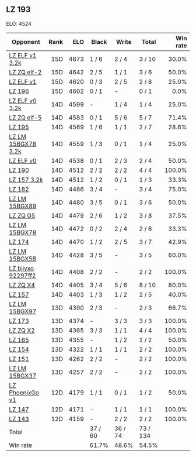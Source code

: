 ## LZ 193 ##

ELO: 4524

Opponent | Rank | ELO | Black | Write | Total | Win rate
---------|-----:|----:|-------|-------|-------|-------:
[LZ ELF v1 3.2k](LZ%20ELF%20v1%203.2k.md) | 15D | 4673 | 1 / 6 | 2 / 4 | 3 / 10 | 30.0%
[LZ ZQ elf-2](LZ%20ZQ%20elf-2.md) | 15D | 4642 | 2 / 5 | 1 / 1 | 3 / 6 | 50.0%
[LZ ELF v1](LZ%20ELF%20v1.md) | 15D | 4620 | 0 / 3 | 2 / 5 | 2 / 8 | 25.0%
[LZ 196](LZ%20196.md) | 15D | 4602 | 0 / 1 | - | 0 / 1 | 0.0%
[LZ ELF v0 3.2k](LZ%20ELF%20v0%203.2k.md) | 14D | 4599 | - | 1 / 4 | 1 / 4 | 25.0%
[LZ ZQ elf-5](LZ%20ZQ%20elf-5.md) | 14D | 4583 | 0 / 1 | 5 / 6 | 5 / 7 | 71.4%
[LZ 195](LZ%20195.md) | 14D | 4569 | 1 / 6 | 1 / 1 | 2 / 7 | 28.6%
[LZ LM 15BGX78 3.2k](LZ%20LM%2015BGX78%203.2k.md) | 14D | 4559 | 1 / 3 | 0 / 1 | 1 / 4 | 25.0%
[LZ ELF v0](LZ%20ELF%20v0.md) | 14D | 4538 | 0 / 1 | 2 / 3 | 2 / 4 | 50.0%
[LZ 190](LZ%20190.md) | 14D | 4512 | 2 / 2 | 2 / 2 | 4 / 4 | 100.0%
[LZ 157 3.2k](LZ%20157%203.2k.md) | 14D | 4512 | 1 / 2 | 0 / 1 | 1 / 3 | 33.3%
[LZ 182](LZ%20182.md) | 14D | 4486 | 3 / 4 | - | 3 / 4 | 75.0%
[LZ LM 15BGX89](LZ%20LM%2015BGX89.md) | 14D | 4480 | 3 / 5 | 0 / 1 | 3 / 6 | 50.0%
[LZ ZQ G5](LZ%20ZQ%20G5.md) | 14D | 4479 | 2 / 6 | 1 / 2 | 3 / 8 | 37.5%
[LZ LM 15BGX78](LZ%20LM%2015BGX78.md) | 14D | 4472 | 0 / 2 | 2 / 4 | 2 / 6 | 33.3%
[LZ 174](LZ%20174.md) | 14D | 4470 | 1 / 2 | 2 / 5 | 3 / 7 | 42.9%
[LZ LM 15BGX5B](LZ%20LM%2015BGX5B.md) | 14D | 4428 | 3 / 5 | - | 3 / 5 | 60.0%
[LZ bjiyxo 92297ff2](LZ%20bjiyxo%2092297ff2.md) | 14D | 4408 | 2 / 2 | - | 2 / 2 | 100.0%
[LZ ZQ X4](LZ%20ZQ%20X4.md) | 14D | 4405 | 3 / 4 | 5 / 6 | 8 / 10 | 80.0%
[LZ 157](LZ%20157.md) | 14D | 4403 | 1 / 3 | 1 / 2 | 2 / 5 | 40.0%
[LZ LM 15BGX97](LZ%20LM%2015BGX97.md) | 13D | 4390 | 2 / 3 | - | 2 / 3 | 66.7%
[LZ 173](LZ%20173.md) | 13D | 4374 | - | 3 / 3 | 3 / 3 | 100.0%
[LZ ZQ X2](LZ%20ZQ%20X2.md) | 13D | 4365 | 3 / 3 | 1 / 1 | 4 / 4 | 100.0%
[LZ 165](LZ%20165.md) | 13D | 4355 | - | 1 / 2 | 1 / 2 | 50.0%
[LZ 154](LZ%20154.md) | 13D | 4322 | 1 / 1 | 1 / 1 | 2 / 2 | 100.0%
[LZ 151](LZ%20151.md) | 13D | 4262 | 2 / 2 | - | 2 / 2 | 100.0%
[LZ LM 15BGX37](LZ%20LM%2015BGX37.md) | 13D | 4257 | 2 / 2 | - | 2 / 2 | 100.0%
[LZ PhoenixGo v1](LZ%20PhoenixGo%20v1.md) | 12D | 4179 | 1 / 1 | 0 / 1 | 1 / 2 | 50.0%
[LZ 147](LZ%20147.md) | 12D | 4171 | - | 1 / 1 | 1 / 1 | 100.0%
[LZ 143](LZ%20143.md) | 12D | 4159 | - | 2 / 2 | 2 / 2 | 100.0%
Total | | | 37 / 60 | 36 / 74 | 73 / 134 | 
Win rate| | | 61.7% | 48.6% | 54.5% | 
